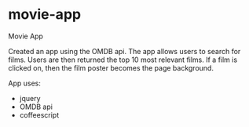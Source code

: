movie-app
=========

Movie App

Created an app using the OMDB api.  The app allows users to search for films.  Users are then returned the top 10 most relevant films.  If a film is clicked on, then the film poster becomes the page background.

App uses:
- jquery
- OMDB api
- coffeescript
